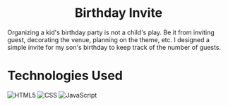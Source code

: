 # <h1 align='center'>Birthday Invite </h1>
Organizing a kid's birthday party is not a child's play. Be it from inviting guest,
decorating the venue, planning on the theme, etc. I designed a simple invite for my
son's birthday to keep track of the number of guests.
# Technologies Used
![HTML5](https://img.shields.io/badge/HTML5-E34F26?style=for-the-badge&logo=html5&logoColor=white) ![CSS](https://img.shields.io/badge/CSS-239120?&style=for-the-badge&logo=css3&logoColor=white) ![JavaScript](https://img.shields.io/badge/JavaScript-F7DF1E?style=for-the-badge&logo=javascript&logoColor=black)
